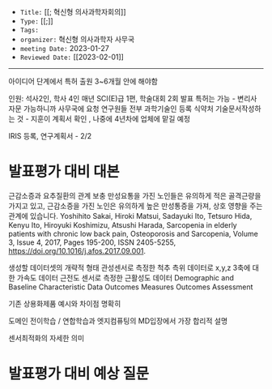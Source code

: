   
  
-   `Title:` [[; 혁신형 의사과학자회의]]
-   `Type:` [[;]]
-   `Tags:`
-   `organizer:` 혁신형 의사과학자 사무국
-   `meeting Date:` 2023-01-27
-   `Reviewed Date:` [[2023-02-01]]

---
아이디어 단계에서 특허 출원
3~6개월 안에 해야함

인원: 석사2인, 학사 4인 매년 SCI(E)급 1편, 학술대회 2회 발표
특허는 가능 - 변리사 자문 가능하니까 사무국에 요청
연구원들 전부 과학기술인 등록
식약처 기술문서작성하는 것 - 지훈이 계획서 확인 , 나중에 4년차에 업체에 맡길 예정

IRIS 등록, 연구계획서 - 2/2

# 발표평가 대비 대본 

근감소증과 요추질환의 관계 보충
만성요통을 가진 노인들은 유의하게 적은 골격근량을 가지고 있고, 근감소증을 가진 노인은 유의하게 높은 만성통증을 가져, 상호 영향을 주는 관계에 있습니다.
	Yoshihito Sakai, Hiroki Matsui, Sadayuki Ito, Tetsuro Hida, Kenyu Ito, Hiroyuki Koshimizu, Atsushi Harada, Sarcopenia in elderly patients with chronic low back pain, Osteoporosis and Sarcopenia, Volume 3, Issue 4, 2017, Pages 195-200, ISSN 2405-5255, https://doi.org/10.1016/j.afos.2017.09.001.

생성할 데이터셋의 개략적 형태
관성센서로 측정한 척추 측위 데이터로 x,y,z 3축에 대한 가속도 데이터
근전도 센서로 측정한 근활성도 데이터
Demographic and Baseline Characteristic Data 
Outcomes Measures
Outcomes Assessment

기존 상용화제품 예시와 차이점 명확히


도메인 전이학습 / 연합학습과 엣지컴퓨팅의 MD입장에서 가장 합리적 설명



센서최적화의 자세한 의미


# 발표평가 대비 예상 질문
